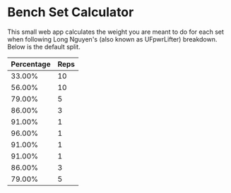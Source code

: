 # Bench Set Calculator

This small web app calculates the weight you are meant to do for each set when following Long Nguyen's (also known as UFpwrLifter) breakdown.
Below is the default split.

| Percentage | Reps |
| ---------- | ---- |
| 33.00%     | 10   |
| 56.00%     | 10   |
| 79.00%     | 5    |
| 86.00%     | 3    |
| 91.00%     | 1    |
| 96.00%     | 1    |
| 91.00%     | 1    |
| 91.00%     | 1    |
| 86.00%     | 3    |
| 79.00%     | 5    |